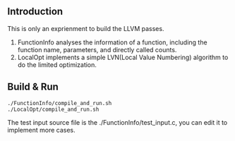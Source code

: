
## Introduction

This is only an exprienment to build the LLVM passes.

1. FunctionInfo analyses the information of a function, including the function name, parameters, and directly called counts.
2. LocalOpt implements a simple LVN(Local Value Numbering) algorithm to do the limited optimization.

## Build & Run
```shell
./FunctionInfo/compile_and_run.sh
./LocalOpt/compile_and_run.sh
```

The test input source file is the ./FunctionInfo/test\_input.c, you can edit it to implement more cases.
